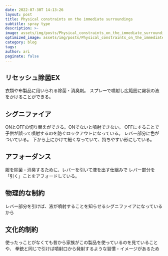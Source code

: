 ```yaml
---
date: 2022-07-30T 14:13:26
layout: post
title: Physical constraints on the immediate surroundings
subtitle: spray type
description: >-
image: assets/img/posts/Physical_constraints_on_the_immediate_surroundings/Physical_constraints_on_the_immediate_surroundings.png
optimized_image: assets/img/posts/Physical_constraints_on_the_immediate_surroundings/Physical_constraints_on_the_immediate_surroundings_resized_thumbnail.png
category: blog
tags: 
author: ari
paginate: false
---
```


## リセッシュ除菌EX

衣類や布製品に用いられる除菌・消臭剤。
スプレーで噴射し広範囲に霧状の液をかけることができる。

## シグニファイア

ONとOFFの切り替えができる。ONでないと噴射できない。
OFFにすることで子供が誤って噴射するのを防ぐロックアウトになっている。
レバー部分に色がついている。
下から上にかけて細くなっていて、持ちやすい形にしている。


## アフォーダンス

服を除菌・消臭するために、レバーを引いて液を出す仕組みで
レバー部分を「引く」ことをアフォードしている。


## 物理的な制約

レバー部分を引けば、液が噴射することを知らせるシグニファイアになっているから


## 文化的制約

使ったっことがなくても昔から家族がこの製品を使っているのを見ていることや、
拳銃と同じで引けば噴射口から発射するような習慣・イメージがあるため